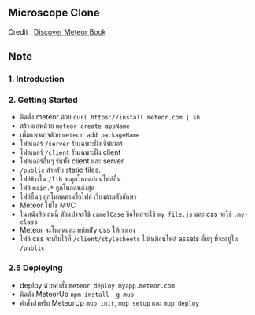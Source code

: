 Microscope Clone
---

Credit : [Discover Meteor Book](http://discovermeteor.com)


## Note

### 1. Introduction


### 2. Getting Started

- ติดตั้ง meteor ด้วย `curl https://install.meteor.com | sh`
- สร้างแอพด้วย `meteor create appName`
- เพิ่มแพจเกจด้วย `meteor add packageName`
- โฟลเดอร์ `/server` รันเฉพาะฝั่งเซิฟเวอร์
- โฟลเดอร์ `/client` รันเฉพาะฝั่ง client
- โฟลเดอร์อื่นๆ รันทั้ง client และ server
- `/public` สำหรับ static files.
- ไฟล์ข้างใน `/lib` จะถูกโหลดก่อนไฟล์อื่น
- ไฟล์ `main.*` ถูกโหลดหลังสุด
- ไฟล์อื่นๆ ถูกโหลดตามชื่อไฟล์ เรียงตามตัวอักษร
- Meteor ไม่ใช่ MVC
- ในหนังสือเล่มนี้ ตัวแปรจะใช้ `camelCase` ชื่อไฟล์จะใช้ `my_file.js` และ css จะใช้ `.my-class`
- Meteor จะโหลดและ minify css ให้เราเอง
- ไฟล์ css จะเก็บไว้ที่ `/client/stylesheets` ไม่เหมือนไฟล์ assets อื่นๆ ที่จะอยู่ใน `/public`

### 2.5 Deploying

- deploy ด้วยคำสั่ง `meteor deploy myapp.meteor.com`
- ติดตั้ง MeteorUp `npm install -g mup`
- คำสั่งสำหรับ MeteorUp `mup init`, `mup setup` และ `mup deploy`